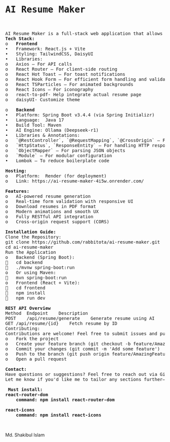 <pre>
 <h1>AI Resume Maker</h1>

AI Resume Maker is a full-stack web application that allows users to generate professional resumes using AI (Deepseek-R1 via Ollama). Built with a modern tech stack — Java Spring Boot for the backend and React + Vite for the frontend — this project provides a seamless, fast, and responsive user experience.
<b>Tech Stack:</b>
o	<b>Frontend</b>
•	Framework: React.js + Vite
•	Styling: TailwindCSS, DaisyUI
•	Libraries:
o	Axios – For API calls
o	React Router – For client-side routing
o	React Hot Toast – For toast notifications
o	React Hook Form – For efficient form handling and validation
o	React TSParticles – For animated backgrounds
o	React Icons – For iconography
o	react-to-pdf- Help integrate actual resume page
o	daisyUI- Customize theme

o	<b>Backend</b>
•	Platform: Spring Boot v3.4.4 (via Spring Initializr)
•	Language:  Java 17
•	Build Tool: Maven
•	AI Engine: Ollama (Deepseek-r1)
•	Libraries & Annotations:
o	`@RestController`, `@RequestMapping`, `@CrossOrigin` – For REST controller mapping
o	`HttpStatus`, `ResponseEntity` – For handling HTTP responses
o	`ObjectMapper` – For parsing JSON objects
o	`Module` – For modular configuration
•	Lombok – To reduce boilerplate code

<b>Hosting:</b>
o	Platform:  Render (for deployment)
o	Link: https://ai-resume-maker-4i5w.onrender.com/

<b>Features:</b>
o	AI-powered resume generation
o	Real-time form validation with responsive UI
o	Download resumes in PDF format
o	Modern animations and smooth UX
o	Fully RESTful API integration
o	Cross-origin request support (CORS)

<b>Installation Guide:</b>
Clone the Repository:
git clone https://github.com/rabbitota/ai-resume-maker.git
cd ai-resume-maker
Run the Application
o	Backend (Spring Boot): 
	cd backend
	./mvnw spring-boot:run
o	Or using Maven:
	mvn spring-boot:run
o	Frontend (React + Vite):
	cd frontend
	npm install
	npm run dev
 
<b>REST API Overview </b>
Method	Endpoint	Description
POST	/api/resume/generate	Generate resume using AI
GET	/api/resume/{id}	Fetch resume by ID
Contributing:
Contributions are welcome! Feel free to submit issues and pull requests.
o	Fork the project
o	Create your feature branch (git checkout -b feature/AmazingFeature)
o	Commit your changes (git commit -m 'Add some feature')
o	Push to the branch (git push origin feature/AmazingFeature)
o	Open a pull request
 
<b>Contact:</b>
Have questions or suggestions? Feel free to reach out via GitHub Issues or Pull Requests.
Let me know if you'd like me to tailor any sections further—like adding your GitHub username, a live link, or demo screenshots.

<b> Must install:
react-router-dom
    command: npm install react-router-dom

react-icons
    command: npm install react-icons
</b>

</pre>

Md. Shakibul Islam